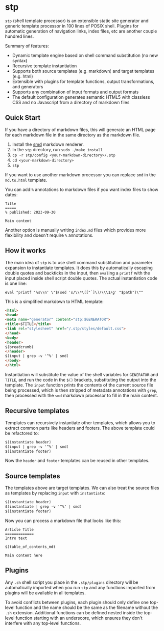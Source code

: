 stp
===

`stp` (shell template processor) is an extensible static site generator and generic template processor in 100 lines of POSIX shell. Plugins for automatic generation of navigation links, index files, etc are another couple hundred lines.

Summary of features:
* Dynamic template engine based on shell command substitution (no new syntax)
* Recursive template instantiation
* Supports both source templates (e.g. markdown) and target templates (e.g. html)
* Extensible with plugins for template functions, output transformations, and generators
* Supports any combination of input formats and output formats
* The default configuration generates semantic HTML5 with classless CSS and no Javascript from a directory of markdown files


Quick Start
-----------
If you have a directory of markdown files, this will generate an HTML page for each markdown file in the same directory as the markdown file.

1. Install the [smd](https://github.com/clark800/smd) markdown renderer.
2. In the `stp` directory, run `sudo ./make install`
3. `cp -r stp/config <your-markdown-directory>/.stp`
4. `cd <your-markdown-directory>`
5. `stp`

If you want to use another markdown processor you can replace `smd` in the `md.to.html` template.

You can add `%` annotations to markdown files if you want index files to show dates:

```
Title
=====
% published: 2023-09-30

Main content
```

Another option is manually writing `index.md` files which provides more flexibility and doesn't require `%` annotations.


How it works
------------
The main idea of `stp` is to use shell command substitution and parameter expansion to instantiate templates. It does this by automatically escaping double quotes and backticks in the input, then `eval`ing a `printf` with the input placed inside shell script double quotes. The actual instantiation code is one line:

```shell
eval "printf '%s\\n' \"$(sed 's/\\*\(["`]\)/\\\1/g' "$path")\""
```

This is a simplified markdown to HTML template:

```html
<html>
<head>
<meta name="generator" content="stp:$GENERATOR">
<title>$TITLE</title>
<link rel="stylesheet" href="/.stp/styles/default.css">
</head>
<body>
<header>
$(breadcrumb)
</header>
$(input | grep -v '^%' | smd)
</body>
</html>
```

Instantiation will substitute the value of the shell variables for `GENERATOR` and `TITLE`, and run the code in the `$()` brackets, substituting the output into the template. The `input` function prints the contents of the current source file being processed, which is then stripped of metadata annotations with `grep`, then processed with the `smd` markdown processor to fill in the main content.


Recursive templates
-------------------
Templates can recursively instantiate other templates, which allows you to extract common parts like headers and footers. The above template could be refactored to:

```html
$(instantiate header)
$(input | grep -v '^%' | smd)
$(instantiate footer)
```

Now the `header` and `footer` templates can be reused in other templates.


Source templates
----------------
The templates above are target templates. We can also treat the source files as templates by replacing `input` with `instantiate`:

```html
$(instantiate header)
$(instantiate | grep -v '^%' | smd)
$(instantiate footer)
```

Now you can process a markdown file that looks like this:

```
Article Title
=============
Intro text

$(table_of_contents_md)

Main content here
```


Plugins
-------
Any `.sh` shell script you place in the `.stp/plugins` directory will be automatically imported when you run `stp` and any functions imported from plugins will be available in all templates.

To avoid conflicts between plugins, each plugin should only define one top-level function and the name should be the same as the filename without the `.sh` extension. Additional functions can be defined nested inside the top-level function starting with an underscore, which ensures they don't interfere with any top-level functions.
